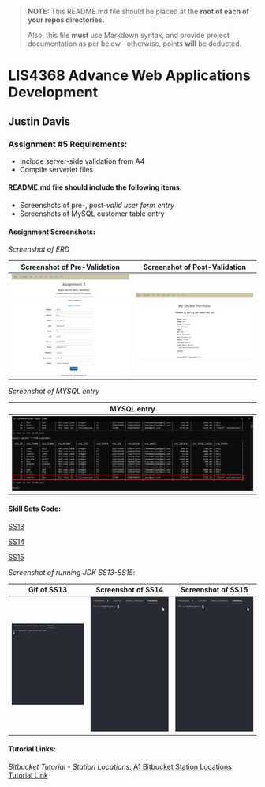 > **NOTE:** This README.md file should be placed at the **root of each of your repos directories.**
>
>Also, this file **must** use Markdown syntax, and provide project documentation as per below--otherwise, points **will** be deducted.
>

# LIS4368 Advance Web Applications Development

## Justin Davis

### Assignment #5 Requirements:

* Include server-side validation from A4
* Compile serverlet files

#### README.md file should include the following items:

* Screenshots of pre-, post-*valid user form entry*
* Screenshots of MySQL customer table entry

#### Assignment Screenshots:

*Screenshot of ERD*

Screenshot of Pre-Validation             |  Screenshot of Post-Validation       
:-------------------------:|:-------------------------:|
![Passed Screenshot](img/pre.png)  |  ![Failed Screenshot](img/pass.png)

*Screenshot of MYSQL entry*

MYSQL entry             |
:-------------------------:|
![MySQL Entry](img/db.png) |

#### Skill Sets Code:

[SS13](docs/NumberSwap.java)

[SS14](docs/LargestThreeNumbers.java)

[SS15](docs/Ascii.java)

*Screenshot of running JDK SS13-SS15*:

Gif of SS13             |  Screenshot of SS14             | Screenshot of SS15          
:-------------------------:|:-------------------------:|:------------------------------------------------:
![SS13 Gif](img/ss13.gif)  |  ![SS14 Gif](img/ss14.gif)  | ![SS12 Screenshot](img/ss14.gif)

#### Tutorial Links:

*Bitbucket Tutorial - Station Locations:*
[A1 Bitbucket Station Locations Tutorial Link](https://bitbucket.org/jd19z/bitbucketstationlocations/ "Bitbucket Station Locations")